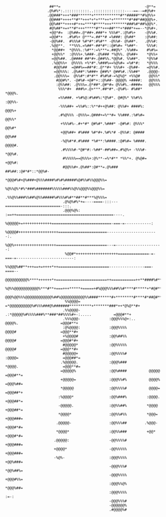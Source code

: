                                                                                                                                 
                        ##**=                                      -@**=                                                        
                       .@%#%*:.:::::::::::..::::::::::::::----==--=#@%#+                                                        
                       .@@###*+++*###******+************#**#####**#%@%%+                                                        
                        @@###*++++**#**+++*+*+***++*+*******#*##*##@@@%+.                                                       
                        @@%##**++++#*++=****#****+++*******###%#*##%@@%*.                                                       
                        #@%##*+=+**#*+++*****#**+++##***+*###*+==--*@%#+.                                                       
                        +@@*#=  :@%##=.@*##+.###*+ %%%#*.:@%#%+    -@%%#.                                                       
                        =@@#*+  .#%#%+ @***=.##**# =%###: @%##*    :@%##:                                                       
                        -@@%##.  #%%%# %#*#*:#%#** -@%%#- @%##*.   .@%%#:                                                       
                        .%@@**.  **%%%.=%##*-##*#*::@#%#= *%##*-    %%%#:                                                       
                         *@@##+  *@%%%.:%#**:=%***=.##@%* .%%##=    #%#%=                                                       
                         +@@%%*  :@%%%+.%###-.@%### *%@%%. @%##+    *@%%+                                                       
                         =@@%##. .@#### ##*#+.@##%%.*@@%#. %%##*.   *@%%#                                                       
                         .%@@%%+  @%%%% +%*#*.%###%==%@%#= =%#*#:   *@%%%                                                       
                          #@@%##  =@##%==##*#:.@**#+ %%%#+ -@%##-   =@%%#.                                                      
                          =@@%%%: .@%##*:%###+ @##%* @##%#.:%%##*   .@@@@-                                                      
                          .@@%%%=  @%%#*:#*#** #%#%#-=%@%@* +%%@#    @@%%*                                                      
                           #@@#%*. -@#%#-+@#*+::@%##- @@@@% +####:   @@%%%                                                      
                           :@%%##: .@%%%=.@*##*.@#*#= @%%#%.-####=   @@%%%                                                      
                            %%%*#+  ###%+.@+***.##*#*.-@%#%- #%##*   *@@@%.                                                     
                            =%%###. +%#%@:#%##%:*@%#*. @#@%* %%#%%   :@@%%-                                                     
                            -%%%##+ =%%#%::%**#++@%##: @%%#+ ####%:   @@@%+                                                     
                            .#%@%%% -@%%%=.@###+=%**#= %%###.:%#%#=   @@%%*                                                     
                             +%%%#%-.#+*#* @#%#*.%###* -@#%#: @%%%*   @@%#*                                                     
                             +@@%##+ #%### %#*#+.%#%*# -@%%#: @####   @@%##                                                     
                             -%@%#*#.#%### *%#**:%####.:@#%#= %####.  @@@@#.                                                    
                             .#%%%%#-*@#*#:-%##*-##%##=.#%@%+ -%%%#-  *@@%#.                                                    
                              #%%%%%==@%%%+:@%**-=%*#** *%%*+. @%@#=  +@@%#:                                                    
                              #@@%%#+.@%##*:@#**=.@%### ##%##::@#*#*::*@@%#-                                                    
                              *@@@#%#+@%###+@%%%####%#%#%#####%@#%%#%%@@@%%=                                                    
                              -%@%%@%*#%*###%#######%%%%%###%%@%%@@@%%@@@%%=                                                    
                              .%%@%%###%%##%@%%#####%#%%%#%#**##**#***%@%%%=                                                    
                              .@%@%#%*+=----====-:::---=========================-:::.                                           
                              .@@@%@%:  :==++============================================----.                                  
                               %@@@@@+=+++++++++++++===========================-===-=------------:                              
                               %@@@@#++++++++++++++++++======================-----------------------:.                          
                               %@@%+++++++++++++++++++=======================---=---------------------:                         
                               %@@#*+++++++++++++++++++==============-=-===-=--------------------------:                        
                               %%@@@%##**+++==+=++++*++=======================----------------===-====--                        
                               @@@@@@@@@@%****++++++*+=======================++===========++**####%#**+.                        
                               %@%%@@@@@@@@@@@%***#**+===+++*****+=====+#%@@@%%%##%%#****#*****+*#@#**=                         
                               @@@%@@%%%@@@@@@@@@@@@%##%@@@@@@@@@@@%%####******#+********#****#*##@#**+                         
                               %%@@@@=    =*@@@@@@@@@@%#%%%###@%#######**********+*******###*++*@%@**#+                         
                              .%%@@@@-        .:*@@@@@%#%%%%###%**###*##%%%%#+-:.....          =@@@#**+                         
                              .%%%@@@-             :@@@%%%@+:..       @@@@%.                   =@@@#**+                         
                              :@%@@@@:             :@@@%%%%           @@@@#                    =@@@**#+                         
                              +%@@@@#              :@@%##%%           @@@@#                    =@@@#*#+                         
                              #@@@@@*              :@@%%%%%           @@@@#                    =@@@**#+                         
                              #@@@@@+              :@@%%%%#          :@@@@=                    =@@@##*=                         
                             .%@@@@@.              :@@@%###          *@@@@.                    =@@@**#=                         
                             =@@@@@%               :@@%####          @@@@@                     =@@@#**=                         
                             +@@@@@=               :@@@%%#%          @@@@%                     =@@@%##=                         
                             *@@@@@                :@@%%%%#          @@@@=                     =@@@##*+                         
                            :%@@@@*                :@@%###%         :@@@@.                     +@@@##*=                         
                            -@@@@@.                :@@%%##%         *@@@@                      +@@@##*=                         
                            *@@@@*                 :@@%%#%%         *@@@=                      +@@@###=                         
                           .@@@@@-                 :@@%%%##        .%@@@-                      +@@@#*#=                         
                           *@@@@*                  :@@%%###         +@@*                       +@@@#*#=                         
                          .@@@@@:                  -@@%%%%#                                    +@@@###=                         
                          +@@@@*                   -@@%%%%%                                    +@@@###=                         
                          -%@%-                    :@@@%%%%                                    +@@%###=                         
                                                   -@@@%%%#                                    *@@%##%=                         
                                                   -@@@%%%%                                    +@@@#%%=                         
                                                   :@@@%%@%                                    *@@@%##=                         
                                                   :@@@%%%%                                      :=-:                           
                                                   -@@@%%%#                                                                     
                                                   -@@@@@@%                                                                     
                                                   .#@@@@%#                                                                     
                                                                                                                                

